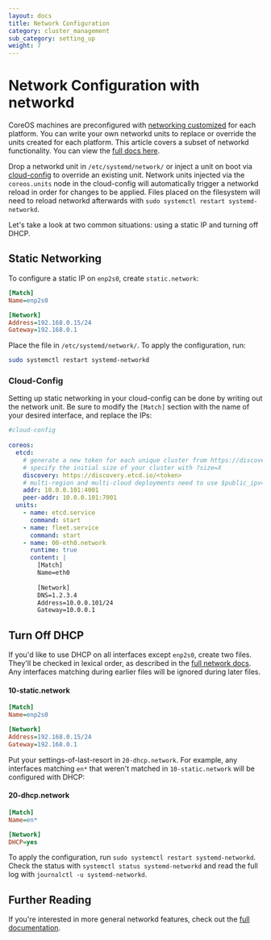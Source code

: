 ```yaml
---
layout: docs
title: Network Configuration
category: cluster_management
sub_category: setting_up
weight: 7
---
```


# Network Configuration with networkd

CoreOS machines are preconfigured with [networking customized]({{site.url}}/docs/sdk-distributors/distributors/notes-for-distributors) for each platform. You can write your own networkd units to replace or override the units created for each platform. This article covers a subset of networkd functionality. You can view the [full docs here](http://www.freedesktop.org/software/systemd/man/systemd-networkd.service.html).

Drop a networkd unit in `/etc/systemd/network/` or inject a unit on boot via [cloud-config]({{site.url}}/docs/cluster-management/setup/cloudinit-cloud-config/#coreos) to override an existing unit. Network units injected via the `coreos.units` node in the cloud-config will automatically trigger a networkd reload in order for changes to be applied. Files placed on the filesystem will need to reload networkd afterwards with `sudo systemctl restart systemd-networkd`.

Let's take a look at two common situations: using a static IP and turning off DHCP.

## Static Networking

To configure a static IP on `enp2s0`, create `static.network`:

```ini
[Match]
Name=enp2s0

[Network]
Address=192.168.0.15/24
Gateway=192.168.0.1
```

Place the file in `/etc/systemd/network/`. To apply the configuration, run:

```sh
sudo systemctl restart systemd-networkd
```

### Cloud-Config

Setting up static networking in your cloud-config can be done by writing out the network unit. Be sure to modify the `[Match]` section with the name of your desired interface, and replace the IPs:

```yaml
#cloud-config
 
coreos:
  etcd:
    # generate a new token for each unique cluster from https://discovery.etcd.io/new?size=3
    # specify the initial size of your cluster with ?size=X
    discovery: https://discovery.etcd.io/<token>
    # multi-region and multi-cloud deployments need to use $public_ipv4
    addr: 10.0.0.101:4001
    peer-addr: 10.0.0.101:7001
  units:
    - name: etcd.service
      command: start
    - name: fleet.service
      command: start
    - name: 00-eth0.network
      runtime: true
      content: |
        [Match]
        Name=eth0
 
        [Network]
        DNS=1.2.3.4
        Address=10.0.0.101/24
        Gateway=10.0.0.1
```

## Turn Off DHCP

If you'd like to use DHCP on all interfaces except `enp2s0`, create two files. They'll be checked in lexical order, as described in the [full network docs](http://www.freedesktop.org/software/systemd/man/systemd-networkd.service.html). Any interfaces matching during earlier files will be ignored during later files.

#### 10-static.network

```ini
[Match]
Name=enp2s0

[Network]
Address=192.168.0.15/24
Gateway=192.168.0.1
```

Put your settings-of-last-resort in `20-dhcp.network`. For example, any interfaces matching `en*` that weren't matched in `10-static.network` will be configured with DHCP:

#### 20-dhcp.network

```ini
[Match]
Name=en*

[Network]
DHCP=yes
```

To apply the configuration, run `sudo systemctl restart systemd-networkd`. Check the status with `systemctl status systemd-networkd` and read the full log with `journalctl -u systemd-networkd`.

## Further Reading

If you're interested in more general networkd features, check out the [full documentation](http://www.freedesktop.org/software/systemd/man/systemd-networkd.service.html).